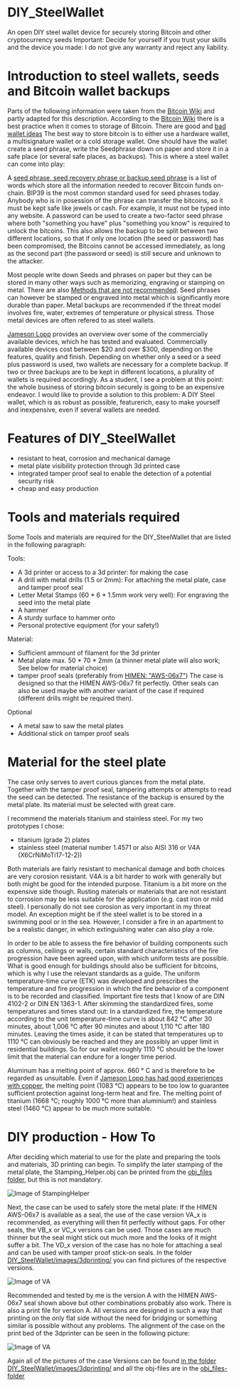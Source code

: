 # DIY_SteelWallet
An open DIY steel wallet device for securely storing Bitcoin and other cryptocurrency seeds
Important: Decide for yourself if you trust your skills and the device you made: I do not give any warranty and reject any liability.

# Introduction to steel wallets, seeds and Bitcoin wallet backups

Parts of the following information were taken from the [Bitcoin Wiki](https://en.bitcoin.it/wiki/Bitcoin_Wiki:About) and partly adapted for this description.
According to the [Bitcoin Wiki](https://en.bitcoin.it/wiki/Storing_bitcoins#Cold_storage_wallets) there is a best practice when it comes to storage of Bitcoin. There are good and [bad wallet ideas](https://en.bitcoin.it/wiki/Storing_bitcoins#Bad_wallet_ideas) The best way to store bitcoin is to either use a hardware wallet, a multisignature wallet or a cold storage wallet. One should have the wallet create a seed phrase,
 write the Seedphrase down on paper and store it in a safe place (or several safe places, as backups). This is where a steel wallet can come into play:
 
A [seed phrase, seed recovery phrase or backup seed phrase](https://en.bitcoin.it/wiki/Seed_phrase) is a list of words which store all the information needed to recover Bitcoin funds on-chain. BIP39 is the most common standard used for seed phrases today. Anybody  who is in posession of the phrase can transfer the bitcoins, so it must be kept safe like jewels or cash. For example, it must not be typed into any website. A password can be used to create a two-factor seed phrase where both "something you have" plus "something you know" is required to unlock the bitcoins. This also allows the backup to be split between two different locations, so that if only one location (the seed or password) has been compromised, the Bitcoins cannot be accessed immediately, as long as the second part (the password or seed) is still secure and unknown to the attacker.

Most people write down Seeds and phrases on paper but they can be stored in many other ways such as memorizing, engraving or stamping on metal. There are also [Methods that are not recommended](https://en.bitcoin.it/wiki/Seed_phrase#Methods_that_are_not_recommended). Seed phrases can however be stamped or engraved into metal which is significantly more durable than paper. Metal backups are recommended if the threat model involves fire, water, extremes of temperature or physical stress. Those metal devices are often refered to as steel wallets.

[Jameson Lopp](https://jlopp.github.io/metal-bitcoin-storage-reviews/) provides an overview over some of the commercially available devices, which he has tested and evaluated. Commercially available devices cost between $20 and over $300, depending on the features, quality and finish. 
Depending on whether only a seed or a seed plus password is used, two wallets are necessary for a complete backup. If two or three backups are to be kept in different locations, a plurality of wallets is required accordingly. As a student, I see a problem at this point: the whole business of storing bitcoin securely is going to be an expensive endeavor. 
I would like to provide a solution to this problem: A DIY Steel wallet, which is as robust as possible, featurerich, easy to make yourself and inexpensive, even if several wallets are needed.

# Features of DIY_SteelWallet
+ resistant to heat, corrosion and mechanical damage
+ metal plate visibility protection through 3d printed case
+ integrated tamper proof seal to enable the detection of a potential security risk
+ cheap and easy production

# Tools and materials required

Some Tools and materials are required for the DIY_SteelWallet that are listed in the following paragraph:

Tools:
+ A 3d printer or access to a 3d printer: for making the case
+ A drill with metal drills (1.5 or 2mm): For attaching the metal plate, case and tamper proof seal
+ Letter Metal Stamps (60 * 6 * 1.5mm work very well): For engraving the seed into the metal plate
+ A hammer
+ A sturdy surface to hammer onto
+ Personal protective equipment (for your safety!)

Material:
+ Sufficient ammount of filament for the 3d printer
+ Metal plate max. 50 * 70 * 2mm (a thinner metal plate will also work; See below for material choice)
+ tamper proof seals (preferably from [HIMEN: "AWS-06x7"](https://www.amazon.fr/plastique-métallique-HIMEN-numérotés-consécutivement/dp/B07VDYRMH5/))
The case is designed so that the HIMEN AWS-06x7 fit perfectly. Other seals can also be used maybe with another variant of the case if required (different drills might be required then).

Optional
+ A metal saw to saw the metal plates
+ Additional stick on tamper proof seals

# Material for the steel plate

The case only serves to avert curious glances from the metal plate. Together with the tamper proof seal, tampering attempts or attempts to read the seed can be detected. The resistance of the backup is ensured by the metal plate. Its material must be selected with great care.

I recommend the materials titanium and stainless steel. For my two prototypes I chose:
+ titanium (grade 2) plates 
+ stainless steel (material number 1.4571 or also AISI 316 or V4A (X6CrNiMoTi17-12-2))

Both materials are fairly resistant to mechanical damage and both choices are very corosion resistant. V4A is a bit harder to work with generally but both might be good for the intended purpose. Titanium is a bit more on the expensive side though.
Rusting materials or materials that are not resistant to corrosion may be less suitable for the application (e.g. cast iron or mild steel). 
I personally do not see corosion as very important in my threat model. An exception might be if the steel wallet is to be stored in a swimming pool or in the sea. However, I consider a fire in an apartment to be a realistic danger, in which extinguishing water can also play a role.

In order to be able to assess the fire behavior of building components such as columns, ceilings or walls, certain standard characteristics of the fire progression have been agreed upon, with which uniform tests are possible. What is good enough for buildings should also be sufficient for bitcoins, which is why I use the relevant standards as a guide. The uniform temperature-time curve (ETK) was developed and prescribes the temperature and fire progression in which the fire behavior of a component is to be recorded and classified. Important fire tests that I know of are DIN 4102-2 or DIN EN 1363-1. 
After skimming the standardized fires, some temperatures and times stand out: In a standardized fire, the temperature according to the unit temperature-time curve is about 842 °C after 30 minutes, about 1,006 °C after 90 minutes and about 1,110 °C after 180 minutes. Leaving the times aside, it can be stated that temperatures up to 1110 °C can obviously be reached and they are possibly an upper limit in residential buildings. So for our wallet roughly 1110 °C should be the lower limit that the material can endure for a longer time period.

Aluminum has a melting point of approx. 660 ° C and is therefore to be regarded as unsuitable. 
Even if [Jameson Lopp has had good experiences with copper](https://jlopp.github.io/metal-bitcoin-storage-reviews/reviews/safe-seed/), the melting point (1083 °C) appears to be too low to guarantee sufficient protection against long-term heat and fire.
The melting point of titanium (1668 °C; roughly 1000 °C more than aluminium!) and stainless steel (1460 °C) appear to be much more suitable. 

# DIY production - How To

After deciding which material to use for the plate and preparing the tools and materials, 3D printing can begin. To simplify the later stamping of the metal plate, the Stamping_Helper.obj can be printed from the [obj_files folder](https://github.com/thephijo/DIY_SteelWallet/tree/main/obj_files), but this is not mandatory. 

![Image of StampingHelper](https://raw.githubusercontent.com/thephijo/DIY_SteelWallet/main/images/3dprinting/Stamping_Helper.jpg)

Next, the case can be used to safely store the metal plate:
If the HIMEN AWS-06x7 is available as a seal, the use of the case version VA_x is recommended, as everything will then fit perfectly without gaps. For other seals, the VB_x or VC_x versions can be used. Those cases are much thinner but the seal might stick out much more and the looks of it might suffer a bit. The VD_x version of the case has no hole for attaching a seal and can be used with tamper proof stick-on seals. In the folder [DIY_SteelWallet/images/3dprinting/](https://github.com/thephijo/DIY_SteelWallet/tree/main/images/3dprinting) you can find pictures of the respective versions. 

![Image of VA](https://raw.githubusercontent.com/thephijo/DIY_SteelWallet/main/images/3dprinting/VersionA.1/Version_A1_04.jpg)



Recommended and tested by me is the version A with the HIMEN AWS-06x7 seal shown above but other combinations probably also work. There is also a print file for version A. All versions are designed in such a way that printing on the only flat side without the need for bridging or something similar is possible without any problems. The alignment of the case on the print bed of the 3dprinter can be seen in the following picture:

![Image of VA](https://raw.githubusercontent.com/thephijo/DIY_SteelWallet/main/images/3dprinting/print_direction.jpg)

Again all of the pictures of the case Versions can be found [in the folder DIY_SteelWallet/images/3dprinting/](https://github.com/thephijo/DIY_SteelWallet/tree/main/images/3dprinting) and all the obj-files are in the [obj_files-folder](https://github.com/thephijo/DIY_SteelWallet/tree/main/obj_files)
    
